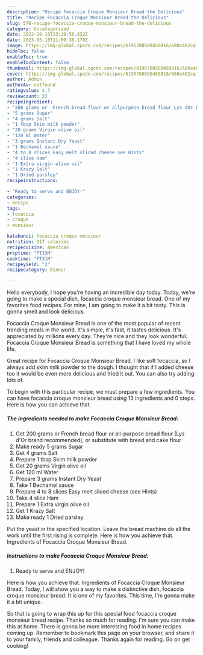 ```yaml
---
description: "Recipe Focaccia Croque Monsieur Bread the Delicious"
title: "Recipe Focaccia Croque Monsieur Bread the Delicious"
slug: 570-recipe-focaccia-croque-monsieur-bread-the-delicious
category: Uncategorized
date: 2022-10-15T23:10:56.832Z
date: 2023-05-10T11:09:38.170Z
image: https://img-global.cpcdn.com/recipes/6195780508450816/680x482cq70/focaccia-croque-monsieur-bread-recipe-main-photo.jpg
hideToc: false
enableToc: true
enableTocContent: false
thumbnail: https://img-global.cpcdn.com/recipes/6195780508450816/680x482cq70/focaccia-croque-monsieur-bread-recipe-main-photo.jpg
cover: https://img-global.cpcdn.com/recipes/6195780508450816/680x482cq70/focaccia-croque-monsieur-bread-recipe-main-photo.jpg
author: Admin
authorAv: notfound
ratingvalue: 4.7
reviewcount: 23
recipeingredient:
- "200 grams or  French bread flour or allpurpose bread flour Lys dOr brand recommended or substitute with bread and cake flour"
- "5 grams Sugar"
- "4 grams Salt"
- "1 tbsp Skim milk powder"
- "20 grams Virgin olive oil"
- "120 ml Water"
- "3 grams Instant Dry Yeast"
- "1 Bechamel sauce"
- "4 to 8 slices Easy melt sliced cheese see Hints"
- "4 slice Ham"
- "1 Extra virgin olive oil"
- "1 Krazy Salt"
- "1 Dried parsley"
recipeinstructions:

- "Ready to serve and ENJOY!"
categories:
- Recipe
tags:
- focaccia
- croque
- monsieur

katakunci: focaccia croque monsieur 
nutrition: 117 calories
recipecuisine: American
preptime: "PT33M"
cooktime: "PT31M"
recipeyield: "2"
recipecategory: Dinner

---
```



Hello everybody, I hope you're having an incredible day today. Today, we're going to make a special dish, focaccia croque monsieur bread. One of my favorites food recipes. For mine, I am going to make it a bit tasty. This is gonna smell and look delicious.

Focaccia Croque Monsieur Bread is one of the most popular of recent trending meals in the world. It's simple, it's fast, it tastes delicious. It's appreciated by millions every day. They're nice and they look wonderful. Focaccia Croque Monsieur Bread is something that I have loved my whole life.

Great recipe for Focaccia Croque Monsieur Bread. I like soft focaccia, so I always add skim milk powder to the dough. I thought that if I added cheese too it would be even more delicious and tried it out. You can also try adding lots of.


To begin with this particular recipe, we must prepare a few ingredients. You can have focaccia croque monsieur bread using 13 ingredients and 0 steps. Here is how you can achieve that.

<!--inarticleads1-->

##### The ingredients needed to make Focaccia Croque Monsieur Bread:

1. Get 200 grams or  French bread flour or all-purpose bread flour (Lys d&#39;Or brand recommended), or substitute with bread and cake flour
1. Make ready 5 grams Sugar
1. Get 4 grams Salt
1. Prepare 1 tbsp Skim milk powder
1. Get 20 grams Virgin olive oil
1. Get 120 ml Water
1. Prepare 3 grams Instant Dry Yeast
1. Take 1 Bechamel sauce
1. Prepare 4 to 8 slices Easy melt sliced cheese (see Hints)
1. Take 4 slice Ham
1. Prepare 1 Extra virgin olive oil
1. Get 1 Krazy Salt
1. Make ready 1 Dried parsley


Put the yeast in the specified location. Leave the bread machine do all the work until the first rising is complete. Here is how you achieve that. Ingredients of Focaccia Croque Monsieur Bread. 

<!--inarticleads2-->

##### Instructions to make Focaccia Croque Monsieur Bread:


1. Ready to serve and ENJOY!

Here is how you achieve that. Ingredients of Focaccia Croque Monsieur Bread. Today, I will show you a way to make a distinctive dish, focaccia croque monsieur bread. It is one of my favorites. This time, I&#39;m gonna make it a bit unique. 

So that is going to wrap this up for this special food focaccia croque monsieur bread recipe. Thanks so much for reading. I'm sure you can make this at home. There is gonna be more interesting food in home recipes coming up. Remember to bookmark this page on your browser, and share it to your family, friends and colleague. Thanks again for reading. Go on get cooking!
